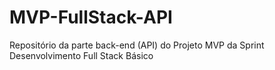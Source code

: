 # MVP-FullStack-API
Repositório da parte back-end (API) do Projeto MVP da Sprint Desenvolvimento Full Stack Básico
